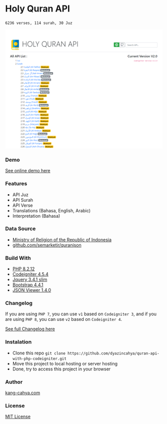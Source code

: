 # Holy Quran API

`6236 verses, 114 surah, 30 Juz`

![screenshot](https://github.com/dyazincahya/quran-api-with-php-codeigniter/blob/master/screenshot/homepage.png)

### Demo
[See online demo here](https://demo.kang-cahya.web.id/quran-api/)

### Features
- API Juz
- API Surah
- API Verse
- Translations (Bahasa, English, Arabic)
- Interpretation (Bahasa)

### Data Source
- [Ministry of Religion of the Republic of Indonesia](https://quran.kemenag.go.id/)
- [github.com/semarketir/quranjson](https://github.com/semarketir/quranjson)

### Build With
- [PHP 8.2.12](https://www.php.net/)
- [Codeigniter 4.5.4](https://codeigniter.com/)
- [Jquery 3.4.1 slim](https://jquery.com/)
- [Bootstrap 4.4.1](https://getbootstrap.com/)
- [JSON Viewer 1.4.0](https://github.com/abodelot/jquery.json-viewer)

### Changelog
If you are using ```PHP 7```, you can use ```v1``` based on ```Codeigniter 3```, and if you are using ```PHP 8```, you can use ```v2``` based on ```Codeigniter 4```.

[See full Changelog here](https://github.com/dyazincahya/quran-api-with-php-codeigniter/releases)

### Instalation
- Clone this repo `git clone https://github.com/dyazincahya/quran-api-with-php-codeigniter.git`
- Move this project to local hosting or server hosting
- Done, try to access this project in your browser

### Author
[kang-cahya.com](https://www.kang-cahya.com/)

### License
[MIT License](https://github.com/dyazincahya/quran-api-with-php-codeigniter/blob/master/LICENSE)
